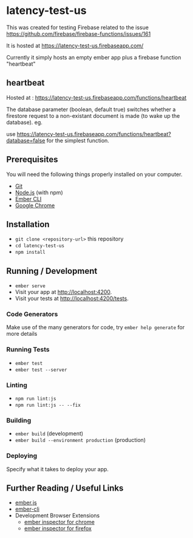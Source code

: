 # latency-test-us

This was created for testing Firebase related to the issue https://github.com/firebase/firebase-functions/issues/161

It is hosted at https://latency-test-us.firebaseapp.com/

Currently it simply hosts an empty ember app plus a firebase function "heartbeat" 

## heartbeat

Hosted at :
https://latency-test-us.firebaseapp.com/functions/heartbeat

The database parameter (boolean, default true) switches whether a firestore request to a non-existant document is made (to wake up the database). eg.

use https://latency-test-us.firebaseapp.com/functions/heartbeat?database=false
for the simplest function.

## Prerequisites

You will need the following things properly installed on your computer.

* [Git](https://git-scm.com/)
* [Node.js](https://nodejs.org/) (with npm)
* [Ember CLI](https://ember-cli.com/)
* [Google Chrome](https://google.com/chrome/)

## Installation

* `git clone <repository-url>` this repository
* `cd latency-test-us`
* `npm install`

## Running / Development

* `ember serve`
* Visit your app at [http://localhost:4200](http://localhost:4200).
* Visit your tests at [http://localhost:4200/tests](http://localhost:4200/tests).

### Code Generators

Make use of the many generators for code, try `ember help generate` for more details

### Running Tests

* `ember test`
* `ember test --server`

### Linting

* `npm run lint:js`
* `npm run lint:js -- --fix`

### Building

* `ember build` (development)
* `ember build --environment production` (production)

### Deploying

Specify what it takes to deploy your app.

## Further Reading / Useful Links

* [ember.js](https://emberjs.com/)
* [ember-cli](https://ember-cli.com/)
* Development Browser Extensions
  * [ember inspector for chrome](https://chrome.google.com/webstore/detail/ember-inspector/bmdblncegkenkacieihfhpjfppoconhi)
  * [ember inspector for firefox](https://addons.mozilla.org/en-US/firefox/addon/ember-inspector/)

